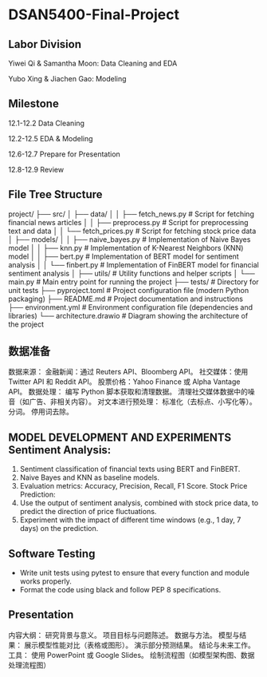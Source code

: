 # DSAN5400-Final-Project

## Labor Division

Yiwei Qi & Samantha Moon: Data Cleaning and EDA

Yubo Xing & Jiachen Gao: Modeling

## Milestone

12.1-12.2 Data Cleaning

12.2-12.5 EDA & Modeling

12.6-12.7 Prepare for Presentation

12.8-12.9 Review

## File Tree Structure

project/
├── src/
│   ├── data/
│   │   ├── fetch_news.py       # Script for fetching financial news articles
│   │   ├── preprocess.py       # Script for preprocessing text and data
│   │   └── fetch_prices.py     # Script for fetching stock price data
│   ├── models/
│   │   ├── naive_bayes.py      # Implementation of Naive Bayes model
│   │   ├── knn.py              # Implementation of K-Nearest Neighbors (KNN) model
│   │   ├── bert.py             # Implementation of BERT model for sentiment analysis
│   │   └── finbert.py          # Implementation of FinBERT model for financial sentiment analysis
│   ├── utils/                  # Utility functions and helper scripts
│   └── main.py                 # Main entry point for running the project
├── tests/                      # Directory for unit tests
├── pyproject.toml              # Project configuration file (modern Python packaging)
├── README.md                   # Project documentation and instructions
├── environment.yml             # Environment configuration file (dependencies and libraries)
└── architecture.drawio         # Diagram showing the architecture of the project

## 数据准备
数据来源：
金融新闻：通过 Reuters API、Bloomberg API。
社交媒体：使用 Twitter API 和 Reddit API。
股票价格：Yahoo Finance 或 Alpha Vantage API。
数据处理：
编写 Python 脚本获取和清理数据。
清理社交媒体数据中的噪音（如广告、非相关内容）。
对文本进行预处理：
标准化（去标点、小写化等）。
分词。
停用词去除。

## MODEL DEVELOPMENT AND EXPERIMENTS Sentiment Analysis: 
1. Sentiment classification of financial texts using BERT and FinBERT.
2. Naive Bayes and KNN as baseline models.
3. Evaluation metrics: Accuracy, Precision, Recall, F1 Score.
Stock Price Prediction:
1. Use the output of sentiment analysis, combined with stock price data, to predict the direction of price fluctuations.
2. Experiment with the impact of different time windows (e.g., 1 day, 7 days) on the prediction.

## Software Testing 
- Write unit tests using pytest to ensure that every function and module works properly. 
- Format the code using black and follow PEP 8 specifications.

## Presentation

内容大纲：
研究背景与意义。
项目目标与问题陈述。
数据与方法。
模型与结果：
展示模型性能对比（表格或图形）。
演示部分预测结果。
结论与未来工作。
工具：
使用 PowerPoint 或 Google Slides。
绘制流程图（如模型架构图、数据处理流程图）
